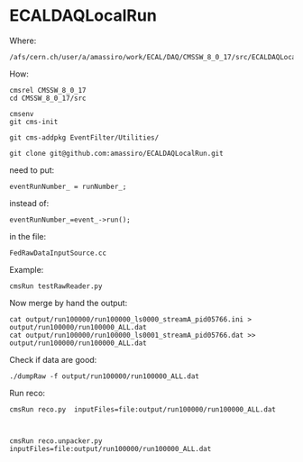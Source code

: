 # ECALDAQLocalRun


Where:

    /afs/cern.ch/user/a/amassiro/work/ECAL/DAQ/CMSSW_8_0_17/src/ECALDAQLocalRun
    
How:

    cmsrel CMSSW_8_0_17
    cd CMSSW_8_0_17/src
    
    cmsenv
    git cms-init
    
    git cms-addpkg EventFilter/Utilities/
    
    git clone git@github.com:amassiro/ECALDAQLocalRun.git

    
    
need to put:

    eventRunNumber_ = runNumber_;

instead of:

    eventRunNumber_=event_->run();

in the file:

    FedRawDataInputSource.cc

    

Example:

    cmsRun testRawReader.py


Now merge by hand the output:

    cat output/run100000/run100000_ls0000_streamA_pid05766.ini > output/run100000/run100000_ALL.dat
    cat output/run100000/run100000_ls0001_streamA_pid05766.dat >> output/run100000/run100000_ALL.dat

Check if data are good:

    ./dumpRaw -f output/run100000/run100000_ALL.dat
    

Run reco:

    cmsRun reco.py  inputFiles=file:output/run100000/run100000_ALL.dat
    


    cmsRun reco.unpacker.py  inputFiles=file:output/run100000/run100000_ALL.dat
    
